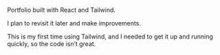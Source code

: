 Portfolio built with React and Tailwind.

I plan to revisit it later and make improvements.

This is my first time using Tailwind, and I needed to get it up and running quickly, so the code isn’t great.
